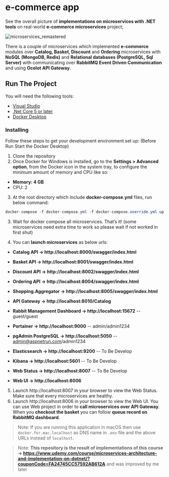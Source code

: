 # e-commerce app

See the overall picture of **implementations on microservices with .NET tools** on real-world **e-commerce microservices** project;

![microservices_remastered](https://user-images.githubusercontent.com/1147445/110304529-c5b70180-800c-11eb-832b-a2751b5bda76.png)

There is a couple of microservices which implemented **e-commerce** modules over **Catalog, Basket, Discount** and **Ordering** microservices with **NoSQL (MongoDB, Redis)** and **Relational databases (PostgreSQL, Sql Server)** with communicating over **RabbitMQ Event Driven Communication** and using **Ocelot API Gateway**.


## Run The Project
You will need the following tools:

* [Visual Studio](https://visualstudio.microsoft.com/downloads/)
* [.Net Core 5 or later](https://dotnet.microsoft.com/download/dotnet-core/5)
* [Docker Desktop](https://www.docker.com/products/docker-desktop)

### Installing
Follow these steps to get your development environment set up: (Before Run Start the Docker Desktop)
1. Clone the repository
2. Once Docker for Windows is installed, go to the **Settings > Advanced option**, from the Docker icon in the system tray, to configure the minimum amount of memory and CPU like so:
* **Memory: 4 GB**
* CPU: 2
3. At the root directory which include **docker-compose.yml** files, run below command:
```csharp
docker-compose -f docker-compose.yml -f docker-compose.override.yml up -d
```
3. Wait for docker compose all microservices. That’s it! (some microservices need extra time to work so please wait if not worked in first shut)

4. You can **launch microservices** as below urls:

* **Catalog API -> http://localhost:8000/swagger/index.html**
* **Basket API -> http://localhost:8001/swagger/index.html**
* **Discount API -> http://localhost:8002/swagger/index.html**
* **Ordering API -> http://localhost:8004/swagger/index.html**
* **Shopping.Aggregator -> http://localhost:8005/swagger/index.html**
* **API Gateway -> http://localhost:8010/Catalog**
* **Rabbit Management Dashboard -> http://localhost:15672**   -- guest/guest
* **Portainer -> http://localhost:9000**   -- admin/admin1234
* **pgAdmin PostgreSQL -> http://localhost:5050**   -- admin@aspnetrun.com/admin1234
* **Elasticsearch -> http://localhost:9200** -- To Be Develop
* **Kibana -> http://localhost:5601** -- To Be Develop

* **Web Status -> http://localhost:8007** -- To Be Develop
* **Web UI -> http://localhost:8006**

5. Launch http://localhost:8007 in your browser to view the Web Status. Make sure that every microservices are healthy.
6. Launch http://localhost:8006 in your browser to view the Web UI. You can use Web project in order to **call microservices over API Gateway**. When you **checkout the basket** you can follow **queue record on RabbitMQ dashboard**.


>Note: If you are running this application in macOS then use `docker.for.mac.localhost` as DNS name in `.env` file and the above URLs instead of `localhost`.

>Note: **This repository is the result of implementations of this course -> https://www.udemy.com/course/microservices-architecture-and-implementation-on-dotnet/?couponCode=FA24745CC57592AB612A** and was improved by me later
